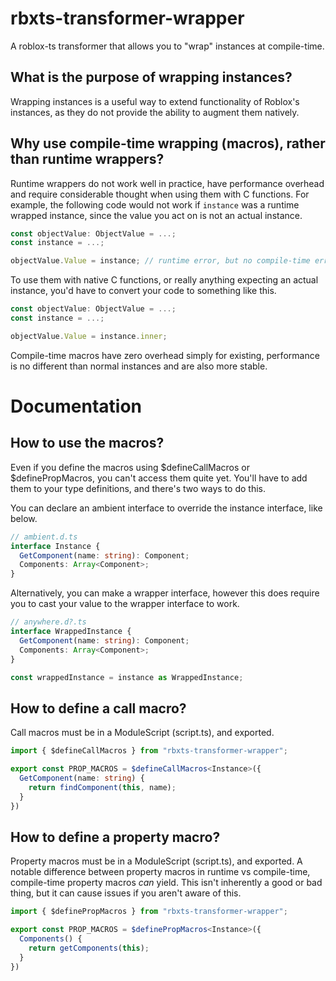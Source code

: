 # rbxts-transformer-wrapper
A roblox-ts transformer that allows you to "wrap" instances at compile-time.

## What is the purpose of wrapping instances?
Wrapping instances is a useful way to extend functionality of Roblox's instances, as they do not provide the ability to augment them natively.

## Why use compile-time wrapping (macros), rather than runtime wrappers?
Runtime wrappers do not work well in practice, have performance overhead and require considerable thought when using them with C functions.
For example, the following code would not work if `instance` was a runtime wrapped instance, since the value you act on is not an actual instance.
```ts
const objectValue: ObjectValue = ...;
const instance = ...;

objectValue.Value = instance; // runtime error, but no compile-time error
```

To use them with native C functions, or really anything expecting an actual instance, you'd have to convert your code to something like this.
```ts
const objectValue: ObjectValue = ...;
const instance = ...;

objectValue.Value = instance.inner;
```

Compile-time macros have zero overhead simply for existing, performance is no different than normal instances and are also more stable.

# Documentation
## How to use the macros?
Even if you define the macros using $defineCallMacros or $definePropMacros, you can't access them quite yet.
You'll have to add them to your type definitions, and there's two ways to do this.

You can declare an ambient interface to override the instance interface, like below.
```ts
// ambient.d.ts
interface Instance {
  GetComponent(name: string): Component;
  Components: Array<Component>;
}
```
Alternatively, you can make a wrapper interface, however this does require you to cast your value to the wrapper interface to work.
```ts
// anywhere.d?.ts
interface WrappedInstance {
  GetComponent(name: string): Component;
  Components: Array<Component>;
}

const wrappedInstance = instance as WrappedInstance;
```

## How to define a call macro?
Call macros must be in a ModuleScript (script.ts), and exported.
```ts
import { $defineCallMacros } from "rbxts-transformer-wrapper";

export const PROP_MACROS = $defineCallMacros<Instance>({
  GetComponent(name: string) {
    return findComponent(this, name);
  }
})
```

## How to define a property macro?
Property macros must be in a ModuleScript (script.ts), and exported.
A notable difference between property macros in runtime vs compile-time, compile-time property macros *can* yield. This isn't inherently a good or bad thing, but it can cause issues if you aren't aware of this.
```ts
import { $definePropMacros } from "rbxts-transformer-wrapper";

export const PROP_MACROS = $definePropMacros<Instance>({
  Components() {
    return getComponents(this);
  }
})
```
